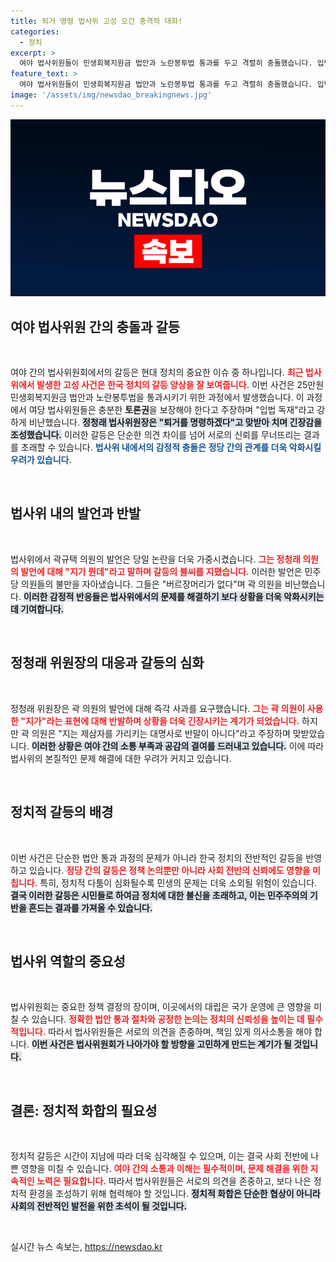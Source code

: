 ```yaml
---
title: 퇴거 명령 법사위 고성 오간 충격적 대화!
categories:
  - 정치
excerpt: >
  여야 법사위원들이 민생회복지원금 법안과 노란봉투법 통과를 두고 격렬히 충돌했습니다. 입법 독재 발언에 이어 고성이 오가며 팽팽한 긴장이 감돌았는데, 과연 어떤 결말이 기다리고 있을까요?
feature_text: >
  여야 법사위원들이 민생회복지원금 법안과 노란봉투법 통과를 두고 격렬히 충돌했습니다. 입법 독재 발언에 이어 고성이 오가며 팽팽한 긴장이 감돌았는데, 과연 어떤 결말이 기다리고 있을까요?
image: '/assets/img/newsdao_breakingnews.jpg'
---
```


<p><img src="/assets/img/newsdao_breakingnews.jpg" alt="ranknews 속보" /></p>

<h2 data-ke-size="size26">여야 법사위원 간의 충돌과 갈등</h2>

<p data-ke-size="size16">&nbsp;</p>

<p>여야 간의 법사위원회에서의 갈등은 현대 정치의 중요한 이슈 중 하나입니다. <b><span style="color: #ee2323;">최근 법사위에서 발생한 고성 사건은 한국 정치의 갈등 양상을 잘 보여줍니다.</span></b> 이번 사건은 25만원 민생회복지원금 법안과 노란봉투법을 통과시키기 위한 과정에서 발생했습니다. 이 과정에서 여당 법사위원들은 충분한 <b>토론권</b>을 보장해야 한다고 주장하며 "입법 독재"라고 강하게 비난했습니다. <b><span style="background-color: #21538527;">정청래 법사위원장은 "퇴거를 명령하겠다"고 맞받아 치며 긴장감을 조성했습니다.</span></b> 이러한 갈등은 단순한 의견 차이를 넘어 서로의 신뢰를 무너뜨리는 결과를 초래할 수 있습니다. <b><span style="color: #1a5490;">법사위 내에서의 감정적 충돌은 정당 간의 관계를 더욱 악화시킬 우려가 있습니다.</span></b></p>

<p data-ke-size="size16">&nbsp;</p>

<h2 data-ke-size="size26">법사위 내의 발언과 반발</h2>

<p data-ke-size="size16">&nbsp;</p>

<p>법사위에서 곽규택 의원의 발언은 당일 논란을 더욱 가중시켰습니다. <b><span style="color: #ee2323;">그는 정청래 의원의 발언에 대해 "지가 뭔데"라고 말하며 갈등의 불씨를 지폈습니다.</span></b> 이러한 발언은 민주당 의원들의 불만을 자아냈습니다. 그들은 "버르장머리가 없다"며 곽 의원을 비난했습니다. <b><span style="background-color: #21538527;">이러한 감정적 반응들은 법사위에서의 문제를 해결하기 보다 상황을 더욱 악화시키는 데 기여합니다.</span></b> </p>

<p data-ke-size="size16">&nbsp;</p>

<h2 data-ke-size="size26">정청래 위원장의 대응과 갈등의 심화</h2>

<p data-ke-size="size16">&nbsp;</p>

<p>정청래 위원장은 곽 의원의 발언에 대해 즉각 사과를 요구했습니다. <b><span style="color: #ee2323;">그는 곽 의원이 사용한 "지가"라는 표현에 대해 반발하며 상황을 더욱 긴장시키는 계기가 되었습니다.</span></b> 하지만 곽 의원은 "지는 제삼자를 가리키는 대명사로 반말이 아니다"라고 주장하며 맞받았습니다. <b><span style="background-color: #21538527;">이러한 상황은 여야 간의 소통 부족과 공감의 결여를 드러내고 있습니다.</span></b> 이에 따라 법사위의 본질적인 문제 해결에 대한 우려가 커지고 있습니다.</p>

<p data-ke-size="size16">&nbsp;</p>

<h2 data-ke-size="size26">정치적 갈등의 배경</h2>

<p data-ke-size="size16">&nbsp;</p>

<p>이번 사건은 단순한 법안 통과 과정의 문제가 아니라 한국 정치의 전반적인 갈등을 반영하고 있습니다. <b><span style="color: #ee2323;">정당 간의 갈등은 정책 논의뿐만 아니라 사회 전반의 신뢰에도 영향을 미칩니다.</span></b> 특히, 정치적 다툼이 심화될수록 민생의 문제는 더욱 소외될 위험이 있습니다. <b><span style="background-color: #21538527;">결국 이러한 갈등은 시민들로 하여금 정치에 대한 불신을 초래하고, 이는 민주주의의 기반을 흔드는 결과를 가져올 수 있습니다.</span></b></p>

<p data-ke-size="size16">&nbsp;</p>

<h2 data-ke-size="size26">법사위 역할의 중요성</h2>

<p data-ke-size="size16">&nbsp;</p>

<p>법사위원회는 중요한 정책 결정의 장이며, 이곳에서의 대립은 국가 운영에 큰 영향을 미칠 수 있습니다. <b><span style="color: #ee2323;">정확한 법안 통과 절차와 공정한 논의는 정치의 신뢰성을 높이는 데 필수적입니다.</span></b> 따라서 법사위원들은 서로의 의견을 존중하며, 책임 있게 의사소통을 해야 합니다. <b><span style="background-color: #21538527;">이번 사건은 법사위원회가 나아가야 할 방향을 고민하게 만드는 계기가 될 것입니다.</span></b> </p>

<p data-ke-size="size16">&nbsp;</p>

<h2 data-ke-size="size26">결론: 정치적 화합의 필요성</h2>

<p data-ke-size="size16">&nbsp;</p>

<p>정치적 갈등은 시간이 지남에 따라 더욱 심각해질 수 있으며, 이는 결국 사회 전반에 나쁜 영향을 미칠 수 있습니다. <b><span style="color: #ee2323;">여야 간의 소통과 이해는 필수적이며, 문제 해결을 위한 지속적인 노력은 필요합니다.</span></b> 따라서 법사위원들은 서로의 의견을 존중하고, 보다 나은 정치적 환경을 조성하기 위해 협력해야 할 것입니다. <b><span style="background-color: #21538527;">정치적 화합은 단순한 협상이 아니라 사회의 전반적인 발전을 위한 초석이 될 것입니다.</span></b></p>

<p data-ke-size="size16">&nbsp;</p>
실시간 뉴스 속보는, <a href="https://newsdao.kr" rel="dofollow">https://newsdao.kr</a>


